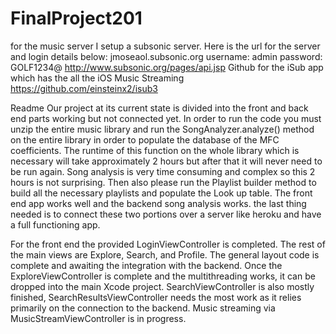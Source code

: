 # FinalProject201

for the music server I setup a subsonic server. Here is the url for the server and login details below:
jmoseaol.subsonic.org
username: admin
password: GOLF1234@
http://www.subsonic.org/pages/api.jsp
Github for the iSub app which has the all the iOS Music Streaming
https://github.com/einsteinx2/isub3

Readme
Our project at its current state is divided into the front and back end parts working but not connected yet. In order to run the code you must unzip the entire music library and run the SongAnalyzer.analyze() method on the entire library in order to populate the database of the MFC coefficients. The runtime of this function on the whole library which is necessary will take approximately 2 hours but after that it will never need to be run again. Song analysis is very time consuming and complex so this 2 hours is not surprising. Then also please run the Playlist builder method to build all the necessary playlists and populate the Look up table. 
	The front end app works well and the backend song analysis works. the last thing needed is to connect these two portions over a server like heroku and have a full functioning app. 


For the front end the provided LoginViewController is completed. The rest of the main views are Explore, Search, and Profile. The general layout code is complete and awaiting the integration with the backend. Once the ExploreViewController is complete and the multithreading works, it can be dropped into the main Xcode project. SearchViewController is also mostly finished, SearchResultsViewController needs the most work as it relies primarily on the connection to the backend. Music streaming via MusicStreamViewController is in progress.
